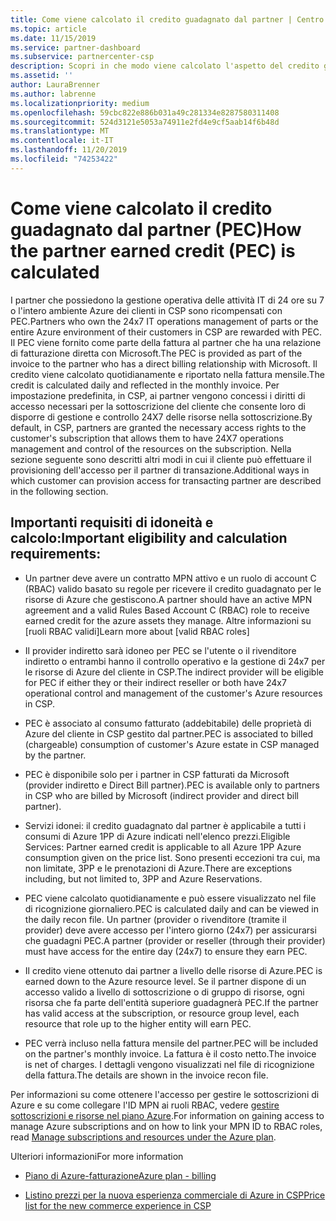 ```yaml
---
title: Come viene calcolato il credito guadagnato dal partner | Centro per i partner
ms.topic: article
ms.date: 11/15/2019
ms.service: partner-dashboard
ms.subservice: partnercenter-csp
description: Scopri in che modo viene calcolato l'aspetto del credito guadagnato dal partner (PEC) del piano Azure. Sono inclusi i requisiti di idoneità per i partner e i provider indiretti.
ms.assetid: ''
author: LauraBrenner
ms.author: labrenne
ms.localizationpriority: medium
ms.openlocfilehash: 59cbc822e886b031a49c281334e8287580311408
ms.sourcegitcommit: 524d3121e5053a74911e2fd4e9cf5aab14f6b48d
ms.translationtype: MT
ms.contentlocale: it-IT
ms.lasthandoff: 11/20/2019
ms.locfileid: "74253422"
---
```

# <a name="how-the-partner-earned-credit-pec-is-calculated"></a><span data-ttu-id="c16b1-104">Come viene calcolato il credito guadagnato dal partner (PEC)</span><span class="sxs-lookup"><span data-stu-id="c16b1-104">How the partner earned credit (PEC) is calculated</span></span>


<span data-ttu-id="c16b1-105">I partner che possiedono la gestione operativa delle attività IT di 24 ore su 7 o l'intero ambiente Azure dei clienti in CSP sono ricompensati con PEC.</span><span class="sxs-lookup"><span data-stu-id="c16b1-105">Partners who own the 24x7 IT operations management of parts or the entire Azure environment of their customers in CSP are rewarded with PEC.</span></span> <span data-ttu-id="c16b1-106">Il PEC viene fornito come parte della fattura al partner che ha una relazione di fatturazione diretta con Microsoft.</span><span class="sxs-lookup"><span data-stu-id="c16b1-106">The PEC is provided as part of the invoice to the partner who has a direct billing relationship with Microsoft.</span></span> <span data-ttu-id="c16b1-107">Il credito viene calcolato quotidianamente e riportato nella fattura mensile.</span><span class="sxs-lookup"><span data-stu-id="c16b1-107">The credit is calculated daily and reflected in the monthly invoice.</span></span> <span data-ttu-id="c16b1-108">Per impostazione predefinita, in CSP, ai partner vengono concessi i diritti di accesso necessari per la sottoscrizione del cliente che consente loro di disporre di gestione e controllo 24X7 delle risorse nella sottoscrizione.</span><span class="sxs-lookup"><span data-stu-id="c16b1-108">By default, in CSP, partners are granted the necessary access rights to the customer's subscription that allows them to have 24X7 operations management and control of the resources on the subscription.</span></span> <span data-ttu-id="c16b1-109">Nella sezione seguente sono descritti altri modi in cui il cliente può effettuare il provisioning dell'accesso per il partner di transazione.</span><span class="sxs-lookup"><span data-stu-id="c16b1-109">Additional ways in which customer can provision access for transacting partner are described in the following section.</span></span>   


## <a name="important-eligibility-and-calculation-requirements"></a><span data-ttu-id="c16b1-110">Importanti requisiti di idoneità e calcolo:</span><span class="sxs-lookup"><span data-stu-id="c16b1-110">Important eligibility and calculation requirements:</span></span>

- <span data-ttu-id="c16b1-111">Un partner deve avere un contratto MPN attivo e un ruolo di account C (RBAC) valido basato su regole per ricevere il credito guadagnato per le risorse di Azure che gestiscono.</span><span class="sxs-lookup"><span data-stu-id="c16b1-111">A partner should have an active MPN agreement and a valid Rules Based Account C (RBAC) role to receive earned credit for the azure assets they manage.</span></span> <span data-ttu-id="c16b1-112">Altre informazioni su [ruoli RBAC validi]</span><span class="sxs-lookup"><span data-stu-id="c16b1-112">Learn more about [valid RBAC roles]</span></span>

- <span data-ttu-id="c16b1-113">Il provider indiretto sarà idoneo per PEC se l'utente o il rivenditore indiretto o entrambi hanno il controllo operativo e la gestione di 24x7 per le risorse di Azure del cliente in CSP.</span><span class="sxs-lookup"><span data-stu-id="c16b1-113">The indirect provider will be eligible for PEC if either they or their indirect reseller or both have 24x7 operational control and management of the customer's Azure resources in CSP.</span></span>

- <span data-ttu-id="c16b1-114">PEC è associato al consumo fatturato (addebitabile) delle proprietà di Azure del cliente in CSP gestito dal partner.</span><span class="sxs-lookup"><span data-stu-id="c16b1-114">PEC is associated to billed (chargeable) consumption of customer's Azure estate in CSP managed by the partner.</span></span> 

- <span data-ttu-id="c16b1-115">PEC è disponibile solo per i partner in CSP fatturati da Microsoft (provider indiretto e Direct Bill partner).</span><span class="sxs-lookup"><span data-stu-id="c16b1-115">PEC is available only to partners in CSP who are billed by Microsoft (indirect provider and direct bill partner).</span></span>

- <span data-ttu-id="c16b1-116">Servizi idonei: il credito guadagnato dal partner è applicabile a tutti i consumi di Azure 1PP di Azure indicati nell'elenco prezzi.</span><span class="sxs-lookup"><span data-stu-id="c16b1-116">Eligible Services: Partner earned credit is applicable to all Azure 1PP Azure consumption given on the price list.</span></span> <span data-ttu-id="c16b1-117">Sono presenti eccezioni tra cui, ma non limitate, 3PP e le prenotazioni di Azure.</span><span class="sxs-lookup"><span data-stu-id="c16b1-117">There are exceptions including, but not limited to, 3PP and Azure Reservations.</span></span>

- <span data-ttu-id="c16b1-118">PEC viene calcolato quotidianamente e può essere visualizzato nel file di ricognizione giornaliero.</span><span class="sxs-lookup"><span data-stu-id="c16b1-118">PEC is calculated daily and can be viewed in the daily recon file.</span></span> <span data-ttu-id="c16b1-119">Un partner (provider o rivenditore (tramite il provider) deve avere accesso per l'intero giorno (24x7) per assicurarsi che guadagni PEC.</span><span class="sxs-lookup"><span data-stu-id="c16b1-119">A partner (provider or reseller (through their provider) must have access for the entire day (24x7) to ensure they earn PEC.</span></span>

- <span data-ttu-id="c16b1-120">Il credito viene ottenuto dai partner a livello delle risorse di Azure.</span><span class="sxs-lookup"><span data-stu-id="c16b1-120">PEC is earned down to the Azure resource level.</span></span> <span data-ttu-id="c16b1-121">Se il partner dispone di un accesso valido a livello di sottoscrizione o di gruppo di risorse, ogni risorsa che fa parte dell'entità superiore guadagnerà PEC.</span><span class="sxs-lookup"><span data-stu-id="c16b1-121">If the partner has valid access at the subscription, or resource group level, each resource that role up to the higher entity will earn PEC.</span></span> 

- <span data-ttu-id="c16b1-122">PEC verrà incluso nella fattura mensile del partner.</span><span class="sxs-lookup"><span data-stu-id="c16b1-122">PEC will be included on the partner's monthly invoice.</span></span> <span data-ttu-id="c16b1-123">La fattura è il costo netto.</span><span class="sxs-lookup"><span data-stu-id="c16b1-123">The invoice is net of charges.</span></span> <span data-ttu-id="c16b1-124">I dettagli vengono visualizzati nel file di ricognizione della fattura.</span><span class="sxs-lookup"><span data-stu-id="c16b1-124">The details are shown in the invoice recon file.</span></span>

<span data-ttu-id="c16b1-125">Per informazioni su come ottenere l'accesso per gestire le sottoscrizioni di Azure e su come collegare l'ID MPN ai ruoli RBAC, vedere [gestire sottoscrizioni e risorse nel piano Azure](azure-plan-manage.md).</span><span class="sxs-lookup"><span data-stu-id="c16b1-125">For information on gaining access to manage Azure subscriptions and on how to link your MPN ID to RBAC roles, read [Manage subscriptions and resources under the Azure plan](azure-plan-manage.md).</span></span>

<span data-ttu-id="c16b1-126">Ulteriori informazioni</span><span class="sxs-lookup"><span data-stu-id="c16b1-126">For more information</span></span>

- [<span data-ttu-id="c16b1-127">Piano di Azure-fatturazione</span><span class="sxs-lookup"><span data-stu-id="c16b1-127">Azure plan - billing</span></span>](azure-plan-billing.md)

- [<span data-ttu-id="c16b1-128">Listino prezzi per la nuova esperienza commerciale di Azure in CSP</span><span class="sxs-lookup"><span data-stu-id="c16b1-128">Price list for the new commerce experience in CSP </span></span>](azure-plan-price-list.md)